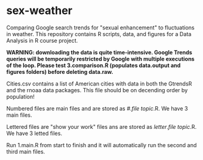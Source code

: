 # sex-weather
Comparing Google search trends for "sexual enhancement" to fluctuations in weather. This repository contains R scripts, data, and figures for a Data Analysis in R course project.

**WARNING: downloading the data is quite time-intensive. Google Trends queries will be temporarily restricted by Google with multiple executions of the loop. Please test 3.comparison.R (populates data.output and figures folders) before deleting data.raw.**


Cities.csv contains a list of American cities with data in both the GtrendsR and the rnoaa data packages.
This file should be on decending order by population!

Numbered files are main files and are stored as *#*.*file topic*.R. We have 3 main files.

Lettered files are "show your work" files ans are stored as *letter*.*file topic*.R. We have 3 letted files.

Run 1.main.R from start to finish and it will automatically run the second and third main files.
